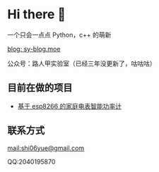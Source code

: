 # Hi there 👋

一个只会一点点 Python，c++ 的萌新

[blog: sy-blog.moe](https://sy-blog.moe)

公众号：路人甲实验室（已经三年没更新了，咕咕咕）

## 目前在做的项目

- [基于 esp8266 的家庭电表智能功率计](https://github.com/sh06y/power-meter)

## 联系方式

[mail:shi06yue@gmail.com](mailto:shi06yue@gmail.com)

QQ:2040195870

<!--
**sh06y/sh06y** is a ✨ _special_ ✨ repository because its `README.md` (this file) appears on your GitHub profile.

Here are some ideas to get you started:

- 🔭 I’m currently working on ...
- 🌱 I’m currently learning ...
- 👯 I’m looking to collaborate on ...
- 🤔 I’m looking for help with ...
- 💬 Ask me about ...
- 📫 How to reach me: ...
- 😄 Pronouns: ...
- ⚡ Fun fact: ...
-->
